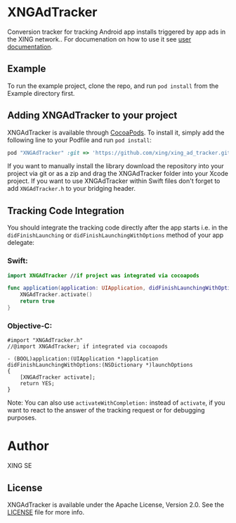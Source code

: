 # XNGAdTracker
Conversion tracker for tracking Android app installs triggered by app ads in the XING network..
For documenation on how to use it see [user documentation](UserDocumentation.md).

## Example
To run the example project, clone the repo, and run `pod install` from the Example directory first.

## Adding XNGAdTracker to your project
XNGAdTracker is available through [CocoaPods](http://cocoapods.org). To install
it, simply add the following line to your Podfile and run `pod install`:

```ruby
pod "XNGAdTracker" :git => 'https://github.com/xing/xing_ad_tracker.git', :tag => '1.0.0'
```

If you want to manually install the library download the repository into your project via git or as a zip and drag the XNGAdTracker folder into your Xcode project. If you want to use XNGAdTracker within Swift files don't forget to add `XNGAdTracker.h` to your bridging header.

## Tracking Code Integration
You should integrate the tracking code directly after the app starts i.e. in the `didFinishLaunching` or `didFinishLaunchingWithOptions` method of your app delegate:
### Swift:
```swift
import XNGAdTracker //if project was integrated via cocoapods

func application(application: UIApplication, didFinishLaunchingWithOptions launchOptions: [NSObject: AnyObject]?) -> Bool {
    XNGAdTracker.activate()
    return true
}
```

### Objective-C:
```objc
#import "XNGAdTracker.h"
//@import XNGAdTracker; if integrated via cocoapods

- (BOOL)application:(UIApplication *)application didFinishLaunchingWithOptions:(NSDictionary *)launchOptions
{
    [XNGAdTracker activate];
    return YES;
}
```

Note: You can also use `activateWithCompletion:` instead of `activate`, if you want to react to the answer of the tracking request or for debugging purposes.


# Author
XING SE

## License
XNGAdTracker is available under the Apache License, Version 2.0. See the [LICENSE](License) file for more info.
